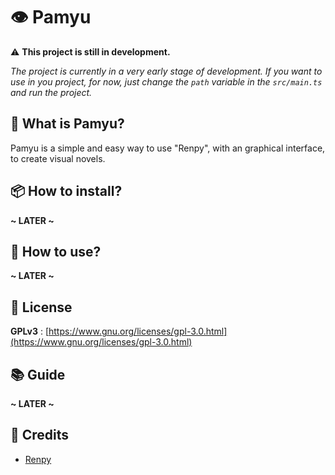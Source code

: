 # 👁️ Pamyu

⚠️ **This project is still in development.**

*The project is currently in a very early stage of development. If you want to use in you project, for now, just change the `path` variable in the `src/main.ts` and run the project.*

## 🤔 What is Pamyu?

Pamyu is a simple and easy way to use "Renpy", with an graphical interface, to create visual novels.

## 📦 How to install?

**~ LATER ~**

## 📖 How to use?

**~ LATER ~**

## 📝 License

**GPLv3** : [https://www.gnu.org/licenses/gpl-3.0.html](https://www.gnu.org/licenses/gpl-3.0.html)

## 📚 Guide

**~ LATER ~**

## 📜 Credits

- [Renpy](https://www.renpy.org/)